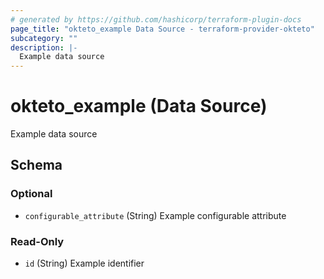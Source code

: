 ```yaml
---
# generated by https://github.com/hashicorp/terraform-plugin-docs
page_title: "okteto_example Data Source - terraform-provider-okteto"
subcategory: ""
description: |-
  Example data source
---
```


# okteto_example (Data Source)

Example data source



<!-- schema generated by tfplugindocs -->
## Schema

### Optional

- `configurable_attribute` (String) Example configurable attribute

### Read-Only

- `id` (String) Example identifier
